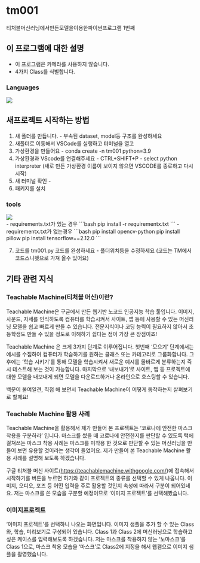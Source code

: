 # tm001
티처블머신러닝에서만든모델을이용한파이썬프로그램 1번째
## 이 프로그램에 대한 설명
  - 이 프로그램은 카메라를 사용하지 않습니다.
  - 4가지 Class를 식별합니다.
### Languages
<div>
  <img src="https://img.shields.io/badge/Python-3776AB?style=flat-square&logo=Python&logoColor=white"/>
  <br>
</div>

## 새프로젝트 시작하는 방법
  1. 새 폴더를 만듭니다. - 부속된 dataset, model등 구조를 완성하세요 
  2. 새폴더로 이동해서 VSCode를 실행하고 터미널을 열고
  3. 가상환경을 만들어요 - conda create -n tm001 python=3.9
  4. 가상환경과 VScode를 연결해주세요 - CTRL+SHIFT+P - select python interpreter (새로 만든 가상환경 이름이 보이지 않으면 VSCODE를 종료하고 다시 시작)
  5. 새 터미널 확인 -
  6. 패키지를 설치
### tools
<div>
  <img src="https://github-readme-stats.vercel.app/api/top-langs/?username={username}&layout=compact"/>
</div>
    - requirements.txt가 있는 경우 
```bash
pip install -r requirementx.txt
```
  - requirementx.txt가 없는경우
```bash  
  pip install opencv-python 
  pip install pillow 
  pip install tensorflow==2.12.0
```

  7. 코드를 tm001.py 코드를 완성하세요 - 폴더위치등을 수정하세요 (코드는 TM에서 코드스니펫으로 가져 올수 있어요)
     
## 기타 관련 지식
### Teachable Machine(티처블 머신)이란?
Teachable Machine은 구글에서 만든 웹기반 노코드 인공지능 학습 툴입니다. 이미지, 사운드, 자세를 인식하도록 컴퓨터를 학습시켜서 사이트, 앱 등에 사용할 수 있는 머신러닝 모델을 쉽고 빠르게 만들 수 있습니다. 전문지식이나 코딩 능력이 필요하지 않아서 초등학생도 만들 수 있을 정도로 이해하기 쉽다는 점이 가장 큰 장점이죠!

Teachable Machine 은 크게 3가지 단계로 이루어집니다. 첫번째 ‘모으기’ 단계에서는 예시를 수집하여 컴퓨터가 학습하기를 원하는 클래스 또는 카테고리로 그룹화합니다. 그 후에는 ‘학습 시키기’를 통해 모델을 학습시켜서 새로운 예시를 올바르게 분류하는지 즉시 테스트해 보는 것이 가능합니다. 마지막으로 ‘내보내기’로 사이트, 앱 등 프로젝트에 대한 모델을 내보내게 되면 모델을 다운로드하거나 온라인으로 호스팅할 수 있습니다.

백문이 불여일견, 직접 해 보면서 Teachable Machine이 어떻게 동작하는지 살펴보기로 할께요! 

### Teachable Machine 활용 사례 
Teachable Machine을 활용해서 제가 만들어 본 프로젝트는 ‘코로나에 안전한 마스크 착용을 구분하라’ 입니다.
마스크를 썼을 때 코로나에 안전한지를 판단할 수 있도록 턱에 걸쳐쓰는 마스크 착용 사례는 마스크를 미착용 한 것으로 판단할 수 있는 머신러닝을 만들어 보면 유용할 것이라는 생각이 들었어요. 제가 만들어 본 Teachable Machine 활용 사례를 설명해 보도록 하겠습니다.

구글 티처블 머신 사이트(https://teachablemachine.withgoogle.com/)에 접속해서 시작하기를 버튼을 누르면 하기와 같이 프로젝트의 종류를 선택할 수 있게 나옵니다.  이미지, 오디오, 포즈 등 어떤 입력을 주로 활용할 것인지 속성에 따라서 구분이 되어있네요. 저는 마스크를 쓴 모습을 구분할 예정이므로 ‘이미지 프로젝트’를 선택해봤습니다.

### 이미지프로젝트
‘이미지 프로젝트’를 선택하니 나오는 화면입니다. 이미지 샘플을 추가 할 수 있는 Class와, 학습, 미리보기로 구성되어 있습니다. Class 1과 Class 2에 머신러닝으로 학습하고 싶은 케이스를 입력해보도록 하겠습니다. 저는 마스크를 착용하지 않는 ‘노마스크’를 Class 1으로, 마스크 착용 모습을 ‘마스크’로 Class2에 지정을 해서 웹캠으로 이미지 샘플을 촬영했습니다.
